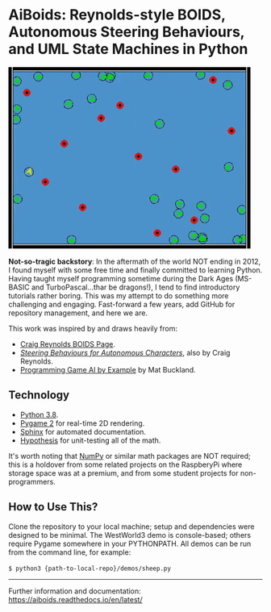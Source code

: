 # AiBoids: Reynolds-style BOIDS, Autonomous Steering Behaviours, and UML State Machines in Python

![Sheep/Dog Flocking Demo](https://github.com/PigSupreme/aiboids/blob/58d9cb2f99bd24d77b9e422e2e40b31e7093807a/docs/sheep_demo.gif)

**Not-so-tragic backstory**: In the aftermath of the world NOT ending in 2012, I found myself with some free time and finally committed to learning Python. Having taught myself programming sometime during the Dark Ages (MS-BASIC and TurboPascal...thar be dragons!), I tend to find introductory tutorials rather boring. This was my attempt to do something more challenging and engaging. Fast-forward a few years, add GitHub for repository management, and here we are.

This work was inspired by and draws heavily from:
* [Craig Reynolds BOIDS Page](http://www.red3d.com/cwr/boids/).
* [*Steering Behaviours for Autonomous Characters*](http://www.red3d.com/cwr/steer/), also by Craig Reynolds.
* [Programming Game AI by Example](http://www.ai-junkie.com/books/toc_pgaibe.html) by Mat Buckland.

## Technology
* [Python 3.8](https://www.python.org/).
* [Pygame 2](https://www.pygame.org/wiki/about) for real-time 2D rendering.
* [Sphinx](https://www.sphinx-doc.org/) for automated documentation.
* [Hypothesis](https://hypothesis.readthedocs.io/en/latest/) for unit-testing all of the math.

It's worth noting that [NumPy](https://numpy.org/) or similar math packages are NOT required; this is a holdover from some related projects on the RaspberyPi where storage space was at a premium, and from some student projects for non-programmers.

## How to Use This?
Clone the repository to your local machine; setup and dependencies were designed to be minimal. The WestWorld3 demo is console-based; others require Pygame somewhere in your PYTHONPATH. All demos can be run from the command line, for example:

```$ python3 {path-to-local-repo}/demos/sheep.py```

---

Further information and documentation: https://aiboids.readthedocs.io/en/latest/
